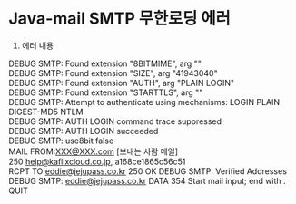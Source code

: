 # Java-mail SMTP 무한로딩 에러

1. 에러 내용
   
  DEBUG SMTP: Found extension "8BITMIME", arg ""   
  DEBUG SMTP: Found extension "SIZE", arg "41943040"   
  DEBUG SMTP: Found extension "AUTH", arg "PLAIN LOGIN"   
  DEBUG SMTP: Found extension "STARTTLS", arg ""   
  DEBUG SMTP: Attempt to authenticate using mechanisms: LOGIN PLAIN DIGEST-MD5 NTLM   
  DEBUG SMTP: AUTH LOGIN command trace suppressed   
  DEBUG SMTP: AUTH LOGIN succeeded   
  DEBUG SMTP: use8bit false   
  MAIL FROM:<XXX@XXX.com>                                                                 [보내는 사람 메일]        
  250 <help@kaflixcloud.co.jp>, a168ce1865c56c51     
  RCPT TO:<eddie@jejupass.co.kr>
  250 OK
  DEBUG SMTP: Verified Addresses
  DEBUG SMTP:   eddie@jejupass.co.kr
  DATA
  354 Start mail input; end with <CRLF>.<CRLF>
  QUIT
